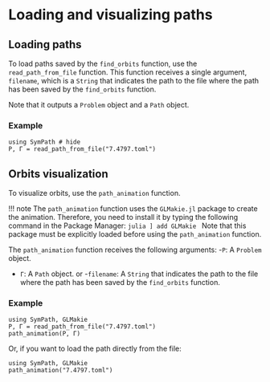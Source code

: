 # Loading and visualizing paths
## Loading paths
To load paths saved by the `find_orbits` function, use the `read_path_from_file` function. This function receives a single argument, `filename`, which is a `String` that indicates the path to the file where the path has been saved by the `find_orbits` function.

Note that it outputs a `Problem` object and a `Path` object.

### Example

```@repl
using SymPath # hide
P, Γ = read_path_from_file("7.4797.toml") 
```

## Orbits visualization

To visualize orbits, use the `path_animation` function. 

!!! note
    The `path_animation` function uses the `GLMakie.jl` package to create the animation. Therefore, you need to install it by typing the following command in the Package Manager:
    ```julia
    ] add GLMakie
    ```
    Note that this package must be explicitly loaded before using the `path_animation` function.

The `path_animation` function receives the following arguments:
-`P`: A `Problem` object.
- `Γ`: A `Path` object.
or 
-`filename`: A `String` that indicates the path to the file where the path has been saved by the `find_orbits` function.

### Example

```@repl
using SymPath, GLMakie
P, Γ = read_path_from_file("7.4797.toml")
path_animation(P, Γ)
```

Or, if you want to load the path directly from the file:

```@repl
using SymPath, GLMakie 
path_animation("7.4797.toml")
```